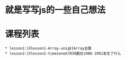 # 就是写写js的一些自己想法
课程列表
==================================
```
* lesson1:[《lesson1-Array-uniq》]Array去重
* lesson2:[《lesson2-timezone》]时间戳在1986-1991发生了什么
```
[《lesson1-Array-uniq》]: https://github.com/hanyangecho/js-lessons/tree/master/lesson1-Array-uniq
[《lesson2-Array-uniq》]: https://github.com/hanyangecho/js-lessons/tree/master/lesson1-timezone